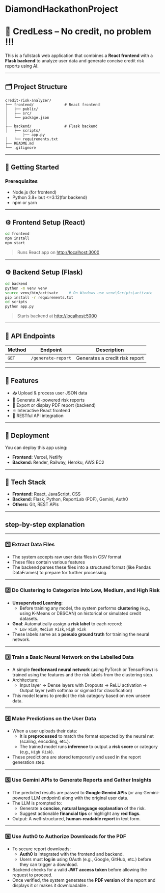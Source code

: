 # DiamondHackathonProject
# 🧠 CredLess – No credit, no problem !!!

This is a fullstack web application that combines a **React frontend** with a **Flask backend** to analyze user data and generate concise credit risk reports using AI.

---

## 🗂️ Project Structure

```
credit-risk-analyzer/
├── frontend/              # React frontend
│   ├── public/
│   ├── src/
│   └── package.json
│
├── backend/               # Flask backend
│   ├── scripts/
        ├── app.py
│   └── requirements.txt
├── README.md
└── .gitignore
```

---

## 🚀 Getting Started

### Prerequisites

- Node.js (for frontend)
- Python 3.8+ but <=3.12(for backend)
- npm or yarn

---

## ⚙️ Frontend Setup (React)

```bash
cd frontend
npm install
npm start
```

> Runs React app on [http://localhost:3000](http://localhost:3000)

---

## ⚙️ Backend Setup (Flask)

```bash
cd backend
python -m venv venv
source venv/bin/activate     # On Windows use venv\Scripts\activate
pip install -r requirements.txt
cd scripts
python app.py
```

> Starts backend at [http://localhost:5000](http://localhost:5000)

---

## 🔌 API Endpoints

| Method | Endpoint            | Description                            |
|--------|---------------------|----------------------------------------|
| `GET`  | `/generate-report`  | Generates a credit risk report         |

---

## 🎯 Features

- 📥 Upload & process user JSON data
- 🧠 Generate AI-powered risk reports
- 📄 Export or display PDF report (backend)
- ⚛️ Interactive React frontend
- 📡 RESTful API integration

---

## 🚢 Deployment

You can deploy this app using:

- **Frontend:** Vercel, Netlify
- **Backend:** Render, Railway, Heroku, AWS EC2

---

## 🧰 Tech Stack

- **Frontend:** React, JavaScript, CSS
- **Backend:** Flask, Python, ReportLab (PDF), Gemini, Auth0
- **Others:** Git, REST APIs

---

## step-by-step explanation

---

### 1️⃣ **Extract Data Files**

- The system accepts raw user data files in CSV format 
- These files contain various features
- The backend parses these files into a structured format (like Pandas DataFrames) to prepare for further processing.

---

### 2️⃣ **Do Clustering to Categorize Into Low, Medium, and High Risk**

- **Unsupervised Learning**: 
  - Before training any model, the system performs **clustering** (e.g., using K-Means or DBSCAN) on historical or simulated credit datasets.
- **Goal**: Automatically assign a **risk label** to each record:
  - `Low Risk`, `Medium Risk`, `High Risk`
- These labels serve as a **pseudo ground truth** for training the neural network.

---

### 3️⃣ **Train a Basic Neural Network on the Labelled Data**

- A simple **feedforward neural network** (using PyTorch or TensorFlow) is trained using the features and the risk labels from the clustering step.
- Architecture:
  - Input layer → Dense layers with Dropouts → ReLU activation → Output layer (with softmax or sigmoid for classification)
- This model learns to predict the risk category based on new unseen data.

---

### 4️⃣ **Make Predictions on the User Data**

- When a user uploads their data:
  - It is **preprocessed** to match the format expected by the neural net (scaling, encoding, etc.).
  - The trained model runs **inference** to output a **risk score** or category (e.g., `High Risk`).
- These predictions are stored temporarily and used in the report generation step.

---

### 5️⃣ **Use Gemini APIs to Generate Reports and Gather Insights**

- The predicted results are passed to **Google Gemini APIs** (or any Gemini-powered LLM endpoint) along with the original user data.
- The LLM is prompted to:
  - Generate a **concise, natural language explanation** of the risk.
  - Suggest actionable **financial tips** or highlight any **red flags**.
- Output: A well-structured, **human-readable report** in text form.

---

### 6️⃣ **Use Auth0 to Authorize Downloads for the PDF**

- To secure report downloads:
  - **Auth0** is integrated with the frontend and backend.
  - Users must **log in** using OAuth (e.g., Google, GitHub, etc.) before they can trigger a download.
- Backend checks for a valid **JWT access token** before allowing the request to proceed.
- Once verified, the system generates the **PDF version** of the report and displays it or makes it downloadable .

